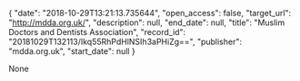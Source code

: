 {
  "date": "2018-10-29T13:21:13.735644", 
  "open_access": false, 
  "target_url": "http://mdda.org.uk/", 
  "description": null, 
  "end_date": null, 
  "title": "Muslim Doctors and Dentists Association", 
  "record_id": "20181029T132113/Ikq55RhPdHlNSIh3aPHiZg==", 
  "publisher": "mdda.org.uk", 
  "start_date": null
}

None